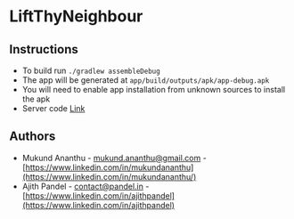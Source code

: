 # LiftThyNeighbour
## Instructions
* To build run `./gradlew assembleDebug`
* The app will be generated at `app/build/outputs/apk/app-debug.apk`
* You will need to enable app installation from unknown sources to install the apk
* Server code [Link](https://gitlab.com/ajithpandel/LiftThyNeighbour-Server)


## Authors
* Mukund Ananthu - [mukund.ananthu@gmail.com](mailto:mukund.ananthu@gmail.com) - [https://www.linkedin.com/in/mukundananthu](https://www.linkedin.com/in/mukundananthu/)
* Ajith Pandel - [contact@pandel.in](mailto:contact@pandel.in) - [https://www.linkedin.com/in/ajithpandel](https://www.linkedin.com/in/ajithpandel)
